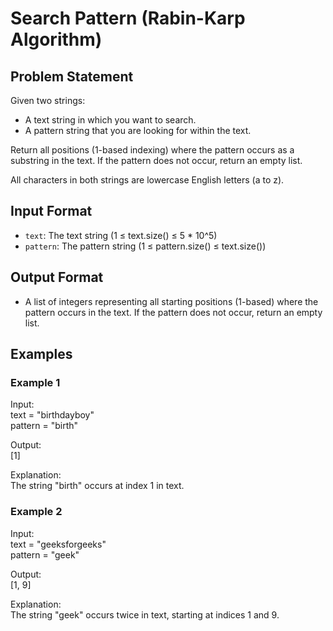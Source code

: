 # Search Pattern (Rabin-Karp Algorithm)

## Problem Statement

Given two strings:
- A text string in which you want to search.
- A pattern string that you are looking for within the text.

Return all positions (1-based indexing) where the pattern occurs as a substring in the text. If the pattern does not occur, return an empty list.

All characters in both strings are lowercase English letters (a to z).

## Input Format

- `text`: The text string (1 ≤ text.size() ≤ 5 * 10^5)
- `pattern`: The pattern string (1 ≤ pattern.size() ≤ text.size())

## Output Format

- A list of integers representing all starting positions (1-based) where the pattern occurs in the text. If the pattern does not occur, return an empty list.

## Examples

### Example 1

Input:  
text = "birthdayboy"  
pattern = "birth"  

Output:  
[1]  

Explanation:  
The string "birth" occurs at index 1 in text.

### Example 2

Input:  
text = "geeksforgeeks"  
pattern = "geek"  

Output:  
[1, 9]  

Explanation:  
The string "geek" occurs twice in text, starting at indices 1 and 9.
